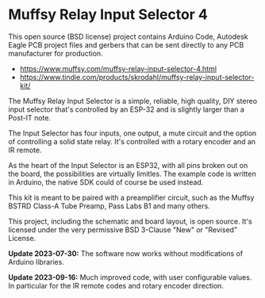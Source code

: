 # Muffsy Relay Input Selector 4

This open source (BSD license) project contains Arduino Code, Autodesk Eagle PCB project files and gerbers that can be sent directly to any PCB manufacturer for production.

- https://www.muffsy.com/muffsy-relay-input-selector-4.html
- https://www.tindie.com/products/skrodahl/muffsy-relay-input-selector-kit/

The Muffsy Relay Input Selector is a simple, reliable, high quality, DIY stereo input selector that's controlled by an ESP-32 and is slightly larger than a Post-IT note. 

The Input Selector has four inputs, one output, a mute circuit and the option of controlling a solid state relay. It's controlled with a rotary encoder and an IR remote. 

As the heart of the Input Selector is an ESP32, with all pins broken out on the board, the possibilities are virtually limitles. The example code is written in Arduino, the native SDK could of course be used instead.

This kit is meant to be paired with a preamplifier circuit, such as the Muffsy BSTRD Class-A Tube Preamp, Pass Labs B1 and many others.

This project, including the schematic and board layout, is open source. It's licensed under the very permissive BSD 3-Clause "New" or "Revised" License.

**Update 2023-07-30:**
The software now works without modifications of Arduino libraries.

**Update 2023-09-16:**
Much improved code, with user configurable values. In particular for the IR remote codes and rotary encoder direction.
